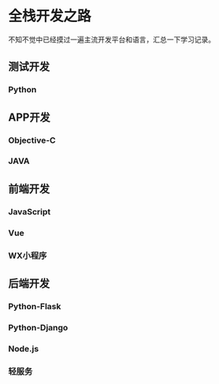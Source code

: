# 全栈开发之路


不知不觉中已经摸过一遍主流开发平台和语言，汇总一下学习记录。

## 测试开发

### Python

## APP开发

### Objective-C

### JAVA

## 前端开发

### JavaScript

### Vue

### WX小程序

## 后端开发

### Python-Flask

### Python-Django

### Node.js

### 轻服务

